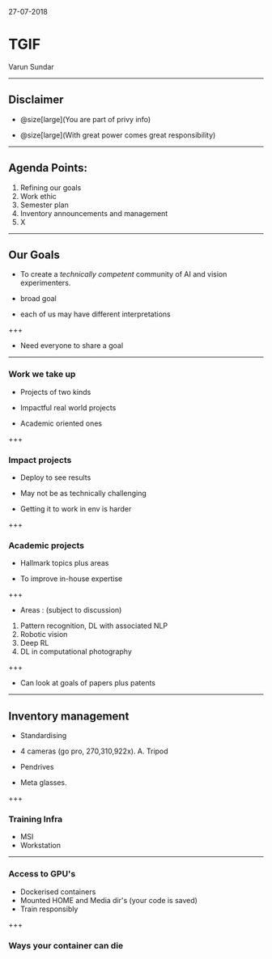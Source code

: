 27-07-2018

# TGIF 

Varun Sundar
 
---

## Disclaimer

*  @size[large](You are part of privy info)

* @size[large](With great power comes great responsibility)

---

## Agenda Points:

1. Refining our goals
2. Work ethic
3. Semester plan
4. Inventory announcements and management
5. X

---

## Our Goals

* To create a *technically competent* community of AI and vision experimenters.

* broad goal

* each of us may have different interpretations

+++

* Need everyone to share a goal

---

### Work we take up

* Projects of two kinds

* Impactful real world projects

* Academic oriented ones

+++

### Impact projects

* Deploy to see results

* May not be as technically challenging

* Getting it to work in env is harder

+++

### Academic projects

* Hallmark topics plus areas

* To improve in-house expertise

+++

* Areas : (subject to discussion)

 1. Pattern recognition, DL with associated NLP
 2. Robotic vision
 3. Deep RL
 4. DL in computational photography

+++

* Can look at goals of papers plus patents

---

## Inventory management

* Standardising

* 4 cameras (go pro, 270,310,922x). A. Tripod

* Pendrives

* Meta glasses.

+++

### Training Infra

* MSI
* Workstation

---

### Access to GPU's

* Dockerised containers
* Mounted HOME and Media dir's (your code is saved)
* Train responsibly

+++

### Ways your container can die